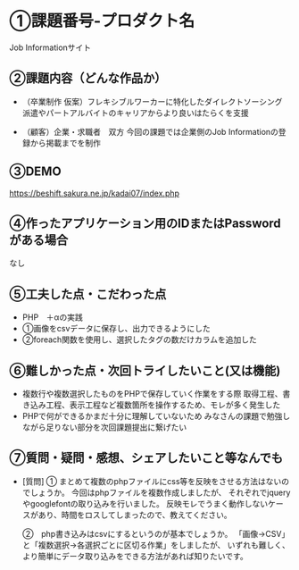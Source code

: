 # ①課題番号-プロダクト名

Job Informationサイト

## ②課題内容（どんな作品か）

- （卒業制作 仮案）フレキシブルワーカーに特化したダイレクトソーシング
  派遣やパートアルバイトのキャリアからより良いはたらくを支援

-  （顧客）企業・求職者　双方
   今回の課題では企業側のJob Informationの登録から掲載までを制作

## ③DEMO

https://beshift.sakura.ne.jp/kadai07/index.php

## ④作ったアプリケーション用のIDまたはPasswordがある場合

なし

## ⑤工夫した点・こだわった点

- PHP　＋αの実践
- ①画像をcsvデータに保存し、出力できるようにした
- ②foreach関数を使用し、選択したタグの数だけカラムを追加した

## ⑥難しかった点・次回トライしたいこと(又は機能)

- 複数行や複数選択したものをPHPで保存していく作業をする際
  取得工程、書き込み工程、表示工程など複数箇所を操作するため、モレが多く発生した
- PHPで何ができるかまだ十分に理解していないため
  みなさんの課題で勉強しながら足りない部分を次回課題提出に繋げたい

## ⑦質問・疑問・感想、シェアしたいこと等なんでも

- [質問]
  ①  まとめて複数のphpファイルにcss等を反映をさせる方法はないのでしょうか。
  今回はphpファイルを複数作成しましたが、
  それぞれでjqueryやgooglefontの取り込みを行いました。
  反映モレでうまく動作しないケースがあり、時間をロスしてしまったので、教えてください。

  ②　php書き込みはcsvにするというのが基本でしょうか。
  「画像→CSV」と「複数選択→各選択ごとに区切る作業」をしましたが、
  いずれも難しく、より簡単にデータ取り込みをできる方法があれば知りたいです。
   
    
